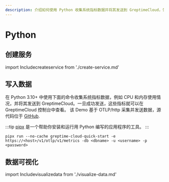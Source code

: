 ```yaml
---
description: 介绍如何使用 Python 收集系统指标数据并将其发送到 GreptimeCloud，包括安装命令和示例代码。
---
```


# Python

## 创建服务
import Includecreateservice from './create-service.md' 

<Includecreateservice/>

## 写入数据

在 Python 3.10+ 中使用下面的命令收集系统指标数据，例如 CPU 和内存使用情况，并将其发送到 GreptimeCloud。一旦成功发送，这些指标就可以在 GreptimeCloud 控制台中查看。
该 Demo 基于 OTLP/http 采集并发送数据，源代码位于 [GitHub](https://github.com/GreptimeCloudStarters/quick-start-python).

:::tip
[pipx](https://pypa.github.io/pipx/) 是一个帮助你安装和运行用 Python 编写的应用程序的工具。
:::

```shell
pipx run --no-cache greptime-cloud-quick-start -e https://<host>/v1/otlp/v1/metrics -db <dbname> -u <username> -p <password>
```

## 数据可视化
import Includevisualizedata from './visualize-data.md' 

<Includevisualizedata/>
